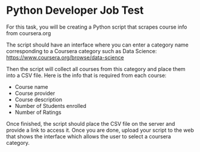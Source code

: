 # Python Developer Job Test

For this task, you will be creating a Python script that scrapes course info from coursera.org

The script should have an interface where you can enter a category name corresponding to a Coursera category such as Data Science: https://www.coursera.org/browse/data-science

Then the script will collect all courses from this category and place them into a CSV file. Here is the info that is required from each course:

- Course name
- Course provider
- Course description
- Number of Students enrolled
- Number of Ratings

Once finished, the script should place the CSV file on the server and provide a link to access it.
Once you are done, upload your script to the web that shows the interface which allows the user to select a coursera category.

